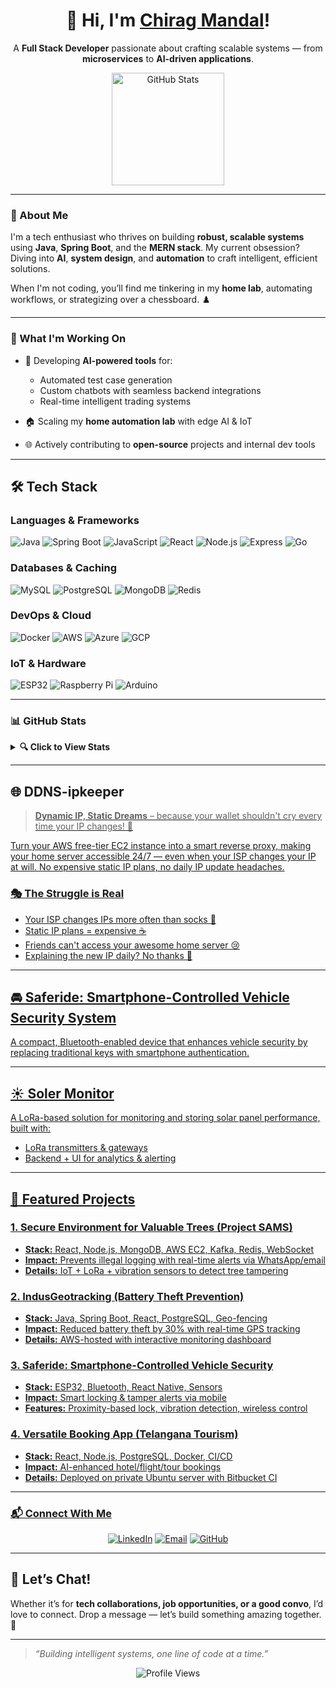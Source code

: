 <div align="center">
  <h1>👋 Hi, I'm <a href="https://profile.dopum.in">Chirag Mandal</a>!</h1>
  <p>
    A <strong>Full Stack Developer</strong> passionate about crafting scalable systems — from <b>microservices</b> to <b>AI-driven applications</b>.
  </p>
  <img src="https://github-readme-stats.vercel.app/api?username=bohemiyan&show_icons=true&count_private=true&theme=radical" height="180px" alt="GitHub Stats">
</div>

---

### 🌟 About Me

I'm a tech enthusiast who thrives on building **robust, scalable systems** using **Java**, **Spring Boot**, and the **MERN stack**. My current obsession? Diving into **AI**, **system design**, and **automation** to craft intelligent, efficient solutions.

When I'm not coding, you’ll find me tinkering in my **home lab**, automating workflows, or strategizing over a chessboard. ♟️

---

### 🚀 What I'm Working On

- 🧠 Developing **AI-powered tools** for:
  - Automated test case generation
  - Custom chatbots with seamless backend integrations
  - Real-time intelligent trading systems

- 🏠 Scaling my **home automation lab** with edge AI & IoT

- 🌐 Actively contributing to **open-source** projects and internal dev tools

---

## 🛠️ Tech Stack

### **Languages & Frameworks**
![Java](https://img.shields.io/badge/Java-ED8B00?style=for-the-badge&logo=java&logoColor=white)
![Spring Boot](https://img.shields.io/badge/Spring_Boot-F2F4F9?style=for-the-badge&logo=spring-boot)
![JavaScript](https://img.shields.io/badge/JavaScript-323330?style=for-the-badge&logo=javascript&logoColor=F7DF1E)
![React](https://img.shields.io/badge/React-20232A?style=for-the-badge&logo=react&logoColor=61DAFB)
![Node.js](https://img.shields.io/badge/Node.js-339933?style=for-the-badge&logo=nodedotjs&logoColor=white)
![Express](https://img.shields.io/badge/Express.js-000000?style=for-the-badge&logo=express&logoColor=white)
![Go](https://img.shields.io/badge/Go-00ADD8?style=for-the-badge&logo=go&logoColor=white)


### **Databases & Caching**
![MySQL](https://img.shields.io/badge/MySQL-005C84?style=for-the-badge&logo=mysql&logoColor=white)
![PostgreSQL](https://img.shields.io/badge/PostgreSQL-316192?style=for-the-badge&logo=postgresql&logoColor=white)
![MongoDB](https://img.shields.io/badge/MongoDB-4EA94B?style=for-the-badge&logo=mongodb&logoColor=white)
![Redis](https://img.shields.io/badge/Redis-D82C20?style=for-the-badge&logo=redis&logoColor=white)

### **DevOps & Cloud**
![Docker](https://img.shields.io/badge/Docker-2CA5E0?style=for-the-badge&logo=docker&logoColor=white)
![AWS](https://img.shields.io/badge/Amazon_AWS-FF9900?style=for-the-badge&logo=amazonaws&logoColor=white)
![Azure](https://img.shields.io/badge/Microsoft_Azure-0089D6?style=for-the-badge&logo=microsoft-azure&logoColor=white)
![GCP](https://img.shields.io/badge/Google_Cloud-4285F4?style=for-the-badge&logo=google-cloud&logoColor=white)

### **IoT & Hardware**
![ESP32](https://img.shields.io/badge/ESP32-E7352C?style=for-the-badge&logo=espressif&logoColor=white)
![Raspberry Pi](https://img.shields.io/badge/Raspberry%20Pi-A22846?style=for-the-badge&logo=Raspberry%20Pi&logoColor=white)
![Arduino](https://img.shields.io/badge/Arduino-00979D?style=for-the-badge&logo=Arduino&logoColor=white)

---

### 📊 GitHub Stats

<details>
  <summary><b>🔍 Click to View Stats</b></summary>
  <p align="center">
    <img src="https://github-readme-stats.vercel.app/api?username=bohemiyan&show_icons=true&count_private=true&theme=radical" width="400" alt="GitHub Stats">
    <img src="https://github-readme-streak-stats.herokuapp.com/?user=bohemiyan&theme=radical" width="400" alt="GitHub Streak">
    <img src="https://github-readme-stats.vercel.app/api/top-langs/?username=bohemiyan&layout=compact&langs_count=10&theme=radical" width="400" alt="Top Languages">
  </p>
</details>

---

## 🌐 DDNS-ipkeeper
<a href="https://www.linkedin.com/in/chirag-mandal-435518241">

> **Dynamic IP, Static Dreams** – because your wallet shouldn't cry every time your IP changes! 💸

Turn your AWS free-tier EC2 instance into a smart reverse proxy, making your home server accessible 24/7 — even when your ISP changes your IP at will. No expensive static IP plans, no daily IP update headaches.

### 🎭 The Struggle is Real
- Your ISP changes IPs more often than socks 🧦
- Static IP plans = expensive ☕
- Friends can't access your awesome home server 😢
- Explaining the new IP daily? No thanks 🔄

---

## 🚘 Saferide: Smartphone-Controlled Vehicle Security System

A compact, Bluetooth-enabled device that enhances vehicle security by replacing traditional keys with smartphone authentication.

---

## ☀️ Soler Monitor

A LoRa-based solution for monitoring and storing solar panel performance, built with:
- LoRa transmitters & gateways
- Backend + UI for analytics & alerting

---

## 💼 Featured Projects

### **1. Secure Environment for Valuable Trees (Project SAMS)**
- **Stack:** React, Node.js, MongoDB, AWS EC2, Kafka, Redis, WebSocket  
- **Impact:** Prevents illegal logging with real-time alerts via WhatsApp/email  
- **Details:** IoT + LoRa + vibration sensors to detect tree tampering

### **2. IndusGeotracking (Battery Theft Prevention)**
- **Stack:** Java, Spring Boot, React, PostgreSQL, Geo-fencing  
- **Impact:** Reduced battery theft by 30% with real-time GPS tracking  
- **Details:** AWS-hosted with interactive monitoring dashboard

### **3. Saferide: Smartphone-Controlled Vehicle Security**
- **Stack:** ESP32, Bluetooth, React Native, Sensors  
- **Impact:** Smart locking & tamper alerts via mobile  
- **Features:** Proximity-based lock, vibration detection, wireless control

### **4. Versatile Booking App (Telangana Tourism)**
- **Stack:** React, Node.js, PostgreSQL, Docker, CI/CD  
- **Impact:** AI-enhanced hotel/flight/tour bookings  
- **Details:** Deployed on private Ubuntu server with Bitbucket CI

---

### 📬 Connect With Me

<p align="center">
  <a href="https://www.linkedin.com/in/chirag-mandal-435518241"><img src="https://img.shields.io/badge/LinkedIn-0077B5?style=flat-square&logo=linkedin&logoColor=white" alt="LinkedIn"></a>
  <a href="mailto:chiragmnndl@gmail.com"><img src="https://img.shields.io/badge/Email-c14438?style=flat-square&logo=gmail&logoColor=white" alt="Email"></a>
  <a href="https://github.com/bohemiyan"><img src="https://img.shields.io/badge/GitHub-121011?style=flat-square&logo=github&logoColor=white" alt="GitHub"></a>
</p>

---

## 💬 Let’s Chat!

Whether it’s for **tech collaborations, job opportunities, or a good convo**, I’d love to connect. Drop a message — let’s build something amazing together. 🚀

---

> *“Building intelligent systems, one line of code at a time.”*

<div align="center">
  <img src="https://komarev.com/ghpvc/?username=bohemiyan&style=flat-square&color=blue" alt="Profile Views">
</div>
